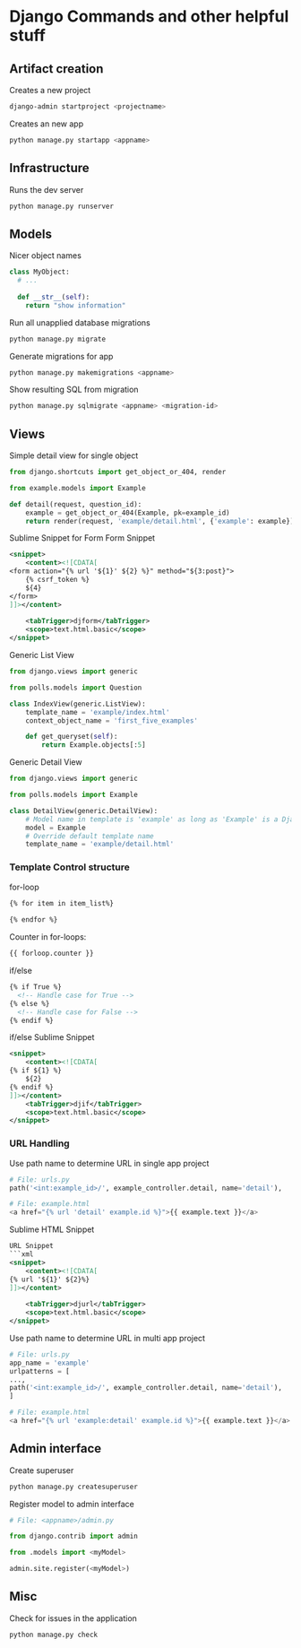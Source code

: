 # Django Commands and other helpful stuff

## Artifact creation
Creates a new project
```bash
django-admin startproject <projectname>
```

Creates an new app
```bash
python manage.py startapp <appname>
```

## Infrastructure

Runs the dev server
```bash
python manage.py runserver
```

## Models

Nicer object names
```python
class MyObject:
  # ...
  
  def __str__(self):
    return "show information"
```

Run all unapplied database migrations
```bash
python manage.py migrate
```

Generate migrations for app
```bash
python manage.py makemigrations <appname>
```

Show resulting SQL from migration
```bash
python manage.py sqlmigrate <appname> <migration-id>
```

## Views

Simple detail view for single object
```python
from django.shortcuts import get_object_or_404, render

from example.models import Example

def detail(request, question_id):
	example = get_object_or_404(Example, pk=example_id)
	return render(request, 'example/detail.html', {'example': example})

```

Sublime Snippet for Form
Form Snippet
```xml
<snippet>
	<content><![CDATA[
<form action="{% url '${1}' ${2} %}" method="${3:post}">
	{% csrf_token %}
	${4}
</form>
]]></content>
	
	<tabTrigger>djform</tabTrigger>
	<scope>text.html.basic</scope>
</snippet>
```

Generic List View
```python
from django.views import generic

from polls.models import Question

class IndexView(generic.ListView):
	template_name = 'example/index.html'
	context_object_name = 'first_five_examples'

	def get_queryset(self):
		return Example.objects[:5]
```

Generic Detail View
```python
from django.views import generic

from polls.models import Example

class DetailView(generic.DetailView):
	# Model name in template is 'example' as long as 'Example' is a Django Model
	model = Example
	# Override default template name
	template_name = 'example/detail.html'
```

### Template Control structure

for-loop
```html
{% for item in item_list%}
  
{% endfor %}
```

Counter in for-loops:
```html
{{ forloop.counter }}
```

if/else
```html
{% if True %}
  <!-- Handle case for True -->
{% else %}
  <!-- Handle case for False -->
{% endif %}
```

if/else Sublime Snippet
```xml
<snippet>
	<content><![CDATA[
{% if ${1} %}
	${2}
{% endif %}
]]></content>
	<tabTrigger>djif</tabTrigger>
	<scope>text.html.basic</scope>
</snippet>

```

### URL Handling
Use path name to determine URL in single app project
```python
# File: urls.py
path('<int:example_id>/', example_controller.detail, name='detail'),

# File: example.html
<a href="{% url 'detail' example.id %}">{{ example.text }}</a>
```

Sublime HTML Snippet
```xml
URL Snippet
```xml
<snippet>
	<content><![CDATA[
{% url '${1}' ${2}%}
]]></content>
	
	<tabTrigger>djurl</tabTrigger>
	<scope>text.html.basic</scope>
</snippet>
```


Use path name to determine URL in multi app project
```python
# File: urls.py
app_name = 'example'
urlpatterns = [
...,
path('<int:example_id>/', example_controller.detail, name='detail'),
]

# File: example.html
<a href="{% url 'example:detail' example.id %}">{{ example.text }}</a>
```

## Admin interface

Create superuser
```bash
python manage.py createsuperuser
```

Register model to admin interface
```python
# File: <appname>/admin.py

from django.contrib import admin

from .models import <myModel>

admin.site.register(<myModel>)
```

## Misc

Check for issues in the application
```bash
python manage.py check
```
